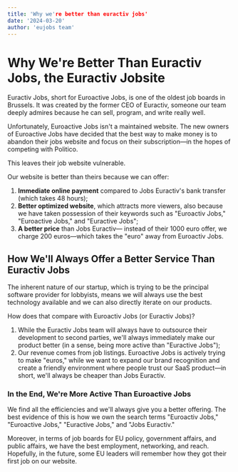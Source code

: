 ```yaml
---
title: 'Why we're better than euractiv jobs'
date: '2024-03-20'
author: 'eujobs team'
---
```

# Why We're Better Than Euractiv Jobs, the Euractiv Jobsite

Euractiv Jobs, short for Euroactive Jobs, is one of the oldest job boards in Brussels. It was created by the former CEO of Euractiv, someone our team deeply admires because he can sell, program, and write really well.

Unfortunately, Euroactive Jobs isn't a maintained website. The new owners of Euroactive Jobs have decided that the best way to make money is to abandon their jobs website and focus on their subscription—in the hopes of competing with Politico.

This leaves their job website vulnerable.

Our website is better than theirs because we can offer:

1. **Immediate online payment** compared to Jobs Euractiv's bank transfer (which takes 48 hours);
2. **Better optimized website**, which attracts more viewers, also because we have taken possession of their keywords such as "Euroactiv Jobs," "Euroactive Jobs," and "Euractive Jobs";
3. **A better price** than Jobs Euractiv— instead of their 1000 euro offer, we charge 200 euros—which takes the "euro" away from Euroactiv Jobs.

## How We'll Always Offer a Better Service Than Euractiv Jobs

The inherent nature of our startup, which is trying to be the principal software provider for lobbyists, means we will always use the best technology available and we can also directly iterate on our products.

How does that compare with Euroactiv Jobs (or Euractiv Jobs)?

1. While the Euractiv Jobs team will always have to outsource their development to second parties, we'll always immediately make our product better (in a sense, being more active than "Euractive Jobs");
2. Our revenue comes from job listings. Euroactive Jobs is actively trying to make "euros," while we want to expand our brand recognition and create a friendly environment where people trust our SaaS product—in short, we'll always be cheaper than Jobs Euractiv.

### In the End, We're More Active Than Euroactive Jobs

We find all the efficiencies and we'll always give you a better offering. The best evidence of this is how we own the search terms "Euroactiv Jobs," "Euroactive Jobs," "Euractive Jobs," and "Jobs Euractiv."

Moreover, in terms of job boards for EU policy, government affairs, and public affairs, we have the best employment, networking, and reach. Hopefully, in the future, some EU leaders will remember how they got their first job on our website.